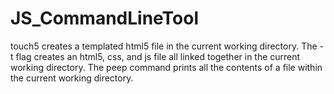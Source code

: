 # JS_CommandLineTool
touch5 creates a templated html5 file in the current working directory. The -t flag creates an html5, css, and js file all linked together in the current working directory. The peep command prints all the contents of a file within the current working directory.

